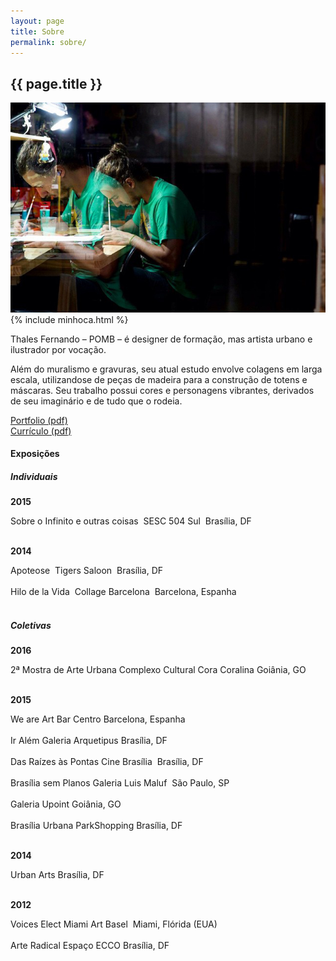 ```yaml
---
layout: page
title: Sobre
permalink: sobre/
---
```


<section>
	<article>
		<h2>{{ page.title }}</h2>
	</article>
	<article class="s1_2 s2_3 s3_3 s4_6">
		<img src="/img/about.jpg">
		<article class="minhoca">
		{% include minhoca.html %}
		</article>
	</article>
	<article class="s1_0 s2_1 s3_1 s4_2">
	</article>
	<article class="s1_2 s2_2 s3_2 s4_3 about-text">
		<p>
			Thales Fernando – POMB – é designer de formação, mas artista urbano e ilustrador por vocação.
		</p>
		<p>
			Além do muralismo e gravuras, seu atual estudo envolve colagens em larga escala, utilizando­se de peças de madeira para a construção de totens e máscaras. Seu trabalho possui cores e personagens vibrantes, derivados de seu imaginário e de tudo que o rodeia.
		</p>
		<p class="destaque">
			<a href="http://pomb.com.br/portfolio_pomb.pdf" target="_blank">Portfolio (pdf)</a><br/>
			<a href="http://pomb.com.br/curriculo_pomb.pdf" target="_blank">Currículo (pdf)</a>
		</p>
	</article>
</section>
<section>
	<article class="s1_0 s2_1 s3_1 s4_3">
		<h4>
			Exposições
		</h4>
	</article>
	<article class="s1_0 s2_1 s3_1 s4_1"></article>
	<article class="s1_0 s2_1 s3_1 s4_3">
		<h5>
			­Individuais
		</h5>
		<p>
			­<b>2015</b>
		</p>
		<p>
			­Sobre o Infinito e outras coisas ­ SESC 504 Sul ­ Brasília, DF<br/><br/>
		</p>
		<p>
			­<b>2014</b>
		</p>
		<p>
			­Apoteose ­ Tigers Saloon ­ Brasília, DF<br/><br/>
			Hilo de la Vida ­ Collage Barcelona ­ Barcelona, Espanha<br/><br/>
		</p>
	</article>
	<article class="s1_0 s2_1 s3_1 s4_1"></article>
	<article class="s1_0 s2_1 s3_1 s4_3">
		<h5>
			­Coletivas
		</h5>
		<p>
			­<b>2016</b>
		</p>
		<p>
			­2ª Mostra de Arte Urbana Complexo Cultural Cora Coralina Goiânia, GO<br/><br/>
		</p>
		<p>
			­<b>2015</b>
		</p>
		<p>
			­We are Art Bar Centro Barcelona, Espanha<br/><br/>
			Ir Além Galeria Arquetipus Brasília, DF<br/><br/>
			Das Raízes às Pontas Cine Brasília ­ Brasília, DF<br/><br/>
			Brasília sem Planos Galeria Luis Maluf ­ São Paulo, SP<br/><br/>
			Galeria Upoint Goiânia, GO<br/><br/>
			Brasília Urbana ParkShopping Brasília, DF<br/><br/>
		</p>
		<p>
			­<b>2014</b>
		</p>
		<p>
			­Urban Arts Brasília, DF<br/><br/>
		</p>
		<p>
			­<b>2012</b>
		</p>
		<p>
			­Voices Elect Miami Art Basel ­ Miami, Flórida (EUA)<br/><br/>
			Arte Radical Espaço ECCO Brasília, DF<br/><br/>
		</p>
	</article>
</section>